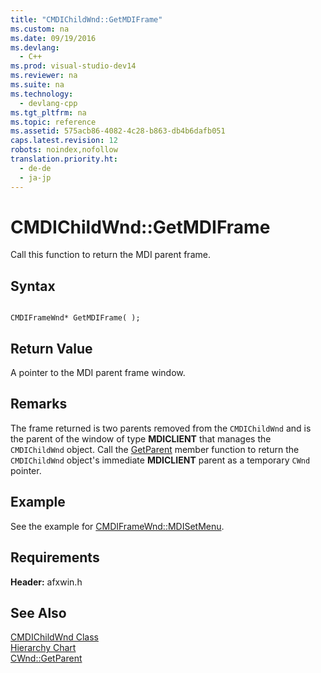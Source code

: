 ```yaml
---
title: "CMDIChildWnd::GetMDIFrame"
ms.custom: na
ms.date: 09/19/2016
ms.devlang: 
  - C++
ms.prod: visual-studio-dev14
ms.reviewer: na
ms.suite: na
ms.technology: 
  - devlang-cpp
ms.tgt_pltfrm: na
ms.topic: reference
ms.assetid: 575acb86-4082-4c28-b863-db4b6dafb051
caps.latest.revision: 12
robots: noindex,nofollow
translation.priority.ht: 
  - de-de
  - ja-jp
---
```

# CMDIChildWnd::GetMDIFrame
Call this function to return the MDI parent frame.  
  
## Syntax  
  
```  
  
CMDIFrameWnd* GetMDIFrame( );  
```  
  
## Return Value  
 A pointer to the MDI parent frame window.  
  
## Remarks  
 The frame returned is two parents removed from the `CMDIChildWnd` and is the parent of the window of type **MDICLIENT** that manages the `CMDIChildWnd` object. Call the [GetParent](../vs140/CWnd--GetParent.md) member function to return the `CMDIChildWnd` object's immediate **MDICLIENT** parent as a temporary `CWnd` pointer.  
  
## Example  
 See the example for [CMDIFrameWnd::MDISetMenu](../vs140/CMDIFrameWnd--MDISetMenu.md).  
  
## Requirements  
 **Header:** afxwin.h  
  
## See Also  
 [CMDIChildWnd Class](../vs140/CMDIChildWnd-Class.md)   
 [Hierarchy Chart](../vs140/Hierarchy-Chart.md)   
 [CWnd::GetParent](../vs140/CWnd--GetParent.md)